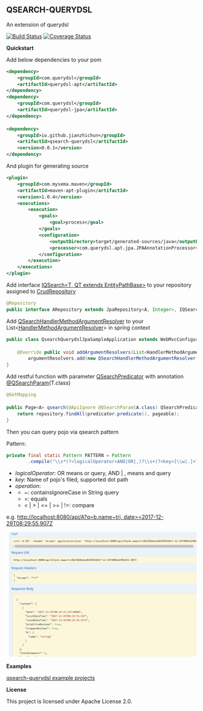 ##  QSEARCH-QUERYDSL

An extension of querydsl

[![Build Status](https://travis-ci.org/jianzhichun/qsearch-querydsl.svg?branch=master)](https://travis-ci.org/jianzhichun/qsearch-querydsl)
[![Coverage Status](https://coveralls.io/repos/github/jianzhichun/qsearch-querydsl/badge.svg?branch=master)](https://coveralls.io/github/jianzhichun/qsearch-querydsl?branch=master)


**Quickstart**

Add below dependencies to your pom
```xml
<dependency>
    <groupId>com.querydsl</groupId>
    <artifactId>querydsl-apt</artifactId>
</dependency>
<dependency>
    <groupId>com.querydsl</groupId>
    <artifactId>querydsl-jpa</artifactId>
</dependency>

<dependency>
    <groupId>io.github.jianzhichun</groupId>
    <artifactId>qsearch-querydsl</artifactId>
    <version>0.0.1</version>
</dependency>
```
And plugin for generating source
```xml
<plugin>
    <groupId>com.mysema.maven</groupId>
    <artifactId>maven-apt-plugin</artifactId>
    <version>1.0.4</version>
    <executions>
        <execution>
            <goals>
                <goal>process</goal>
            </goals>
            <configuration>
                <outputDirectory>target/generated-sources/java</outputDirectory>
                <processor>com.querydsl.apt.jpa.JPAAnnotationProcessor</processor>
            </configuration>
        </execution>
    </executions>
</plugin>
```
Add interface [IQSearch<T, QT extends EntityPathBase<T>>](/qsearch-querydsl/src/main/java/io/github/jianzhichun/querydsl/qsearch/IQSearch.java) to your repository assigned to [CrudRepository](https://github.com/spring-projects/spring-data-commons/blob/master/src/main/java/org/springframework/data/repository/CrudRepository.java)
```Java
@Repository 
public interface ARepository extends JpaRepository<A, Integer>, IQSearch<A, QA> {};
```
Add [QSearchHandlerMethodArgumentResolver](/qsearch-querydsl/src/main/java/io/github/jianzhichun/querydsl/qsearch/QSearchHandlerMethodArgumentResolver.java) to your List<[HandlerMethodArgumentResolver](https://github.com/spring-projects/spring-framework/blob/master/spring-web/src/main/java/org/springframework/web/method/support/HandlerMethodArgumentResolver.java)> in spring context
```Java
public class QsearchQuerydslJpaSampleApplication extends WebMvcConfigurerAdapter {

    @Override public void addArgumentResolvers(List<HandlerMethodArgumentResolver> argumentResolvers) {
        argumentResolvers.add(new QSearchHandlerMethodArgumentResolver());
}
```
Add restful function with parameter [QSearchPredicator](/qsearch-querydsl/src/main/java/io/github/jianzhichun/querydsl/qsearch/QSearchPredicator.java) with annotation [@QSearchParam](/qsearch-querydsl/src/main/java/io/github/jianzhichun/querydsl/qsearch/QSearchParam.java)(T.class)
```Java
@GetMapping

public Page<A> qsearch(@ApiIgnore @QSearchParam(A.class) QSearchPredicator predicator, Pageable pageable){
    return repository.findAll(predicator.predicate(), pageable);
}
```
Then you can query pojo via qsearch pattern

 Pattern: 
```Java
private final static Pattern PATTERN = Pattern
        .compile("\\s*(?<logicalOperator>AND|OR|,)?\\s+(?<key>[\\w|.]+?)(?<operation>~|=|<|>|<=|>=|!=)(?<value>[^=|^>|^<|^!|^~|^,|^\\s]+)");
```

* *logicalOperator*: OR means or query, AND | , means and query
* *key*: Name of pojo's filed, supported dot path 
* *operation*: 
*   * ~: containsIgnoreCase in String query
    * =: equals
    * < | > | <= | >= | !=: compare

e.g. [http://localhost:8080/api/A?q=b.name~tri, date>=2017-12-29T08:29:55.907Z]()

![qsearch-jpa-q](/samples/jpa-sample/images/qsearch-jpa-q.png)

**Examples**

[qsearch-querydsl example projects](/samples)

**License**

This project is licensed under Apache License 2.0.